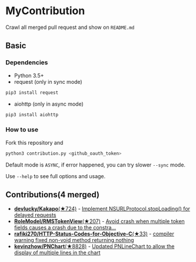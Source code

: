 # MyContribution

Crawl all merged pull request and show on `README.md`

## Basic

### Dependencies

 - Python 3.5+
 - request (only in sync mode)

```bash
pip3 install request
```
 - aiohttp (only in async mode)

```bash
pip3 install aiohttp
```

### How to use

Fork this repository and 

```bash
python3 contribution.py <github_oauth_token>
```

Default mode is `ASYNC`, if error happened, you can try slower `--sync` mode.

Use `--help` to see full options and usage.

## Contributions(4 merged)

* [**devlucky/Kakapo**(★724)](https://github.com/devlucky/Kakapo) - [Implement NSURLProtocol.stopLoading() for delayed requests](https://github.com/devlucky/Kakapo/pulls/96)
* [**RoleModel/RMSTokenView**(★207)](https://github.com/RoleModel/RMSTokenView) - [Avoid crash when multiple token fields causes a crash due to the constra...](https://github.com/RoleModel/RMSTokenView/pulls/13)
* [**rafiki270/HTTP-Status-Codes-for-Objective-C**(★33)](https://github.com/rafiki270/HTTP-Status-Codes-for-Objective-C) - [compiler warning fixed non-void method returning nothing](https://github.com/rafiki270/HTTP-Status-Codes-for-Objective-C/pulls/1)
* [**kevinzhow/PNChart**(★8828)](https://github.com/kevinzhow/PNChart) - [Updated PNLineChart to allow the display of multiple lines in the chart](https://github.com/kevinzhow/PNChart/pulls/19)
